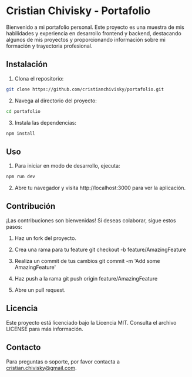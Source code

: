# Cristian Chivisky - Portafolio

Bienvenido a mi portafolio personal. Este proyecto es una muestra de mis habilidades y experiencia en desarrollo frontend y backend, destacando algunos de mis proyectos y proporcionando información sobre mi formación y trayectoria profesional.

## Instalación

1. Clona el repositorio:
```bash
git clone https://github.com/cristianchivisky/portafolio.git
```

2. Navega al directorio del proyecto:
```bash
cd portafolio
```

3. Instala las dependencias:
```bash
npm install
```

## Uso

1. Para iniciar en modo de desarrollo, ejecuta: 
```bash
npm run dev 
```

2. Abre tu navegador y visita http://localhost:3000 para ver la aplicación.

## Contribución

¡Las contribuciones son bienvenidas! Si deseas colaborar, sigue estos pasos:

1. Haz un fork del proyecto.

2. Crea una rama para tu feature
git checkout -b feature/AmazingFeature

3. Realiza un commit de tus cambios
git commit -m 'Add some AmazingFeature'

4. Haz push a la rama
git push origin feature/AmazingFeature

5. Abre un pull request.

## Licencia

Este proyecto está licenciado bajo la Licencia MIT. Consulta el archivo LICENSE para más información.

## Contacto

Para preguntas o soporte, por favor contacta a cristian.chivisky@gmail.com.